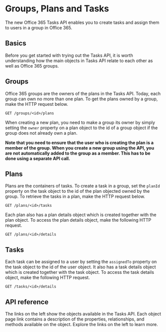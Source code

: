 # Groups, Plans and Tasks
The new Office 365 Tasks API enables you to create tasks and assign them to users in a group in Office 365.

## Basics
Before you get started with trying out the Tasks API, it is worth understanding how the main objects in Tasks API relate to each other as well as Office 365 groups.

## Groups
Office 365 groups are the owners of the plans in the Tasks API.
Today, each group can own no more than one plan.
To get the plans owned by a group, make the HTTP request below.

```http
GET /groups/<id>/plans
```
When creating a new plan, you need to make a group its owner by simply setting the `owner` property on a plan object to the id of a group object if the group does not already own a plan. 

**Note that you need to ensure that the user who is creating the plan is a member of the group. When you create a new group using the API, you are not automatically added to the group as a member. This has to be done using a separate API call.** 

## Plans
Plans are the containers of tasks. 
To create a task in a group, set the `planId` property on the task object to the id of the plan objected owned by the group.
To retrieve the tasks in a plan, make the HTTP request below.

```http
GET /plans/<id>/tasks
```
Each plan also has a plan details object which is created together with the plan object. 
To access the plan details object, make the following HTTP request.

```http
GET /plans/<id>/details
```

## Tasks
Each task can be assigned to a user by setting the `assignedTo` property on the task object to the id of the user object. 
It also has a task details object which is created together with the task object. 
To access the task details object, make the following HTTP request.

```http
GET /tasks/<id>/details
```

## API reference
The links on the left show the objects available in the Tasks API. 
Each object page link contains a description of the properties, relationships, and methods available on the object.
Explore the links on the left to learn more.